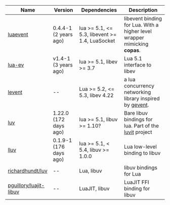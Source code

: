 Name | Version | Dependencies | Description
-- | -- | -- | --
[luaevent](https://luarocks.org/modules/harningt/luaevent) | 0.4.4-1 (2 years ago) | lua >= 5.1, <= 5.3, libevent >= 1.4, LuaSocket | libevent binding for Lua. With a higher level wrapper mimicking **copas**.
[lua-ev](https://luarocks.org/modules/brimworks/lua-ev) | v1.4-1 (3 years ago) | lua >= 5.1, libev >= 3.7 | Lua 5.1 interface to libev
[levent](https://github.com/xjdrew/levent) | -- | Lua >= 5.2, <= 5.3, libev 4.22 | a lua concurrency networking library inspired by [gevent](http://www.gevent.org/).
[luv](https://luarocks.org/modules/creationix/luv) | 1.22.0 (172 days ago) | lua >= 5.1, libuv >= 1.10? | Bare libuv bindings for lua. Part of the [luvit](http://luvit.io/) project
[lluv](https://luarocks.org/modules/moteus/lluv) | 0.1.9-1 (176 days ago) | lua >= 5.1, < 5.4, libuv >= 1.0.0 | Lua low-level binding to libuv
[richardhundt/luv](https://github.com/richardhundt/luv) | -- | Lua, libuv | libuv bindings for Lua
[pguillory/luajit-libuv](https://github.com/pguillory/luajit-libuv) | -- | LuaJIT, libuv | LuaJIT FFI binding for libuv

